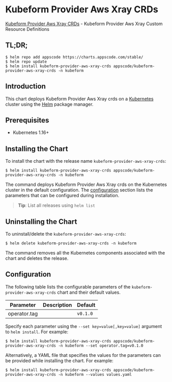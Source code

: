 # Kubeform Provider Aws Xray CRDs

[Kubeform Provider Aws Xray CRDs](https://github.com/kubeform) - Kubeform Provider Aws Xray Custom Resource Definitions

## TL;DR;

```console
$ helm repo add appscode https://charts.appscode.com/stable/
$ helm repo update
$ helm install kubeform-provider-aws-xray-crds appscode/kubeform-provider-aws-xray-crds -n kubeform
```

## Introduction

This chart deploys Kubeform Provider Aws Xray crds on a [Kubernetes](http://kubernetes.io) cluster using the [Helm](https://helm.sh) package manager.

## Prerequisites

- Kubernetes 1.16+

## Installing the Chart

To install the chart with the release name `kubeform-provider-aws-xray-crds`:

```console
$ helm install kubeform-provider-aws-xray-crds appscode/kubeform-provider-aws-xray-crds -n kubeform
```

The command deploys Kubeform Provider Aws Xray crds on the Kubernetes cluster in the default configuration. The [configuration](#configuration) section lists the parameters that can be configured during installation.

> **Tip**: List all releases using `helm list`

## Uninstalling the Chart

To uninstall/delete the `kubeform-provider-aws-xray-crds`:

```console
$ helm delete kubeform-provider-aws-xray-crds -n kubeform
```

The command removes all the Kubernetes components associated with the chart and deletes the release.

## Configuration

The following table lists the configurable parameters of the `kubeform-provider-aws-xray-crds` chart and their default values.

|  Parameter   | Description | Default  |
|--------------|-------------|----------|
| operator.tag |             | `v0.1.0` |


Specify each parameter using the `--set key=value[,key=value]` argument to `helm install`. For example:

```console
$ helm install kubeform-provider-aws-xray-crds appscode/kubeform-provider-aws-xray-crds -n kubeform --set operator.tag=v0.1.0
```

Alternatively, a YAML file that specifies the values for the parameters can be provided while
installing the chart. For example:

```console
$ helm install kubeform-provider-aws-xray-crds appscode/kubeform-provider-aws-xray-crds -n kubeform --values values.yaml
```
